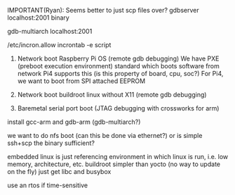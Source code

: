 <!-- SPDX-License-Identifier: zlib-acknowledgement -->

IMPORTANT(Ryan): Seems better to just scp files over? 
gdbserver localhost:2001 binary

gdb-multiarch localhost:2001

/etc/incron.allow
incrontab -e 
script




1. Network boot Raspberry Pi OS (remote gdb debugging)
We have PXE (preboot execution environment) standard which boots software from network
Pi4 supports this (is this property of board, cpu, soc?)
For Pi4, we want to boot from SPI attached EEPROM

2. Network boot buildroot linux without X11 (remote gdb debugging)

3. Baremetal serial port boot (JTAG debugging with crossworks for arm)






install gcc-arm and gdb-arm (gdb-multiarch?)

we want to do nfs boot (can this be done via ethernet?)
or is simple ssh+scp the binary sufficient?

embedded linux is just referencing environment in which linux is run, i.e. low memory, architecture, etc.
buildroot simpler than yocto (no way to update on the fly)
just get libc and busybox


use an rtos if time-sensitive
